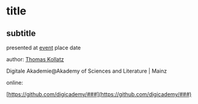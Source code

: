 # title    
## subtitle

presented at [event](link) place date

author: [Thomas Kollatz](https://orcid.org/0000-0003-1904-1841)


Digitale Akademie@Akademy of Sciences and Literature | Mainz 

online: 

[https://github.com/digicademy/###](https://github.com/digicademy/###)


